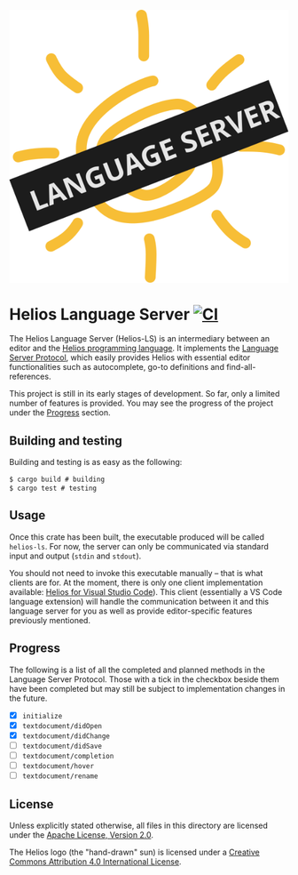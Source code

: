<p align="center">
  <img src="assets/logo-ls.svg" alt="logo" align="center">
</p>

# Helios Language Server [![CI][badge]][ci]

The Helios Language Server (Helios-LS) is an intermediary between an editor and
the [Helios programming language][helios]. It implements the [Language Server
Protocol][language-server-protocol], which easily provides Helios with essential
editor functionalities such as autocomplete, go-to definitions and
find-all-references.

This project is still in its early stages of development. So far, only a limited
number of features is provided. You may see the progress of the project under
the [Progress](#Progress) section.

## Building and testing

Building and testing is as easy as the following:

```shell
$ cargo build # building
$ cargo test # testing
```

## Usage

Once this crate has been built, the executable produced will be called
`helios-ls`. For now, the server can only be communicated via standard input and
output (`stdin` and `stdout`).

You should not need to invoke this executable manually – that is what clients
are for. At the moment, there is only one client implementation available:
[Helios for Visual Studio Code][vscode-helios-github]). This client (essentially
a VS Code language extension) will handle the communication between it and this
language server for you as well as provide editor-specific features previously
mentioned.

## Progress

The following is a list of all the completed and planned methods in the Language
Server Protocol. Those with a tick in the checkbox beside them have been
completed but may still be subject to implementation changes in the future.

- [x] `initialize`
- [x] `textdocument/didOpen`
- [x] `textdocument/didChange`
- [ ] `textdocument/didSave`
- [ ] `textdocument/completion`
- [ ] `textdocument/hover`
- [ ] `textdocument/rename`

## License

Unless explicitly stated otherwise, all files in this directory are licensed
under the [Apache License, Version 2.0][apache-license].

The Helios logo (the "hand-drawn" sun) is licensed under a [Creative Commons
Attribution 4.0 International License][cc-license].

[apache-license]: http://www.apache.org/licenses/LICENSE-2.0
[badge]: https://github.com/helios-lang/helios-ls/workflows/CI/badge.svg
[cc-license]: http://creativecommons.org/licenses/by/4.0
[ci]: https://github.com/helios-lang/helios-ls/actions?query=workflow:%22CI%22
[helios]: https://github.com/helios-lang/helios
[language-server-protocol]: https://microsoft.github.io/language-server-protocol
[vscode-helios-github]: https://github.com/helios-lang/vscode-helios
